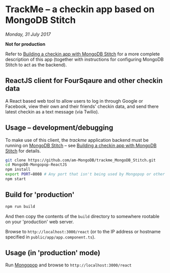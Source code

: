 # TrackMe – a checkin app based on MongoDB Stitch

*Monday, 31 July 2017*

**Not for production**

Refer to [Building a checkin app with MongoDB Stitch](https://www.mongodb.com/blog/post/building-a-checking-app-with-MongoDB-Stitch) for a more complete description of this app (together with instructions for configuring MongoDB Stitch to act as the backend).

## ReactJS client for FourSqaure and other checkin data

A React based web tool to allow users to log in through Google or Facebook, view their own and their friends' checkin data, and send there latest checkin as a text message (via Twilio).

## Usage – development/debugging

To make use of this client, the *trackme* application backend must be running on [MongoDB Stitch](https://www.mongodb.com/cloud/stitch "Backend as a Service for MongoDB") – see [Building a checkin app with MongoDB Stitch](https://www.mongodb.com/blog/post/building-a-checking-app-with-MongoDB-Stitch) for details.


```bash
git clone https://github.com/am-MongoDB/trackme_MongoDB_Stitch.git
cd MongoDB-Mongopop-ReactJS
npm install
export PORT=8008 # Any port that isn't being used by Mongopop or other local server
npm start
```

## Build for 'production'

```bash
npm run build
```

And then copy the contents of the `build` directory to somewhere rootable on your 'production' web server.

Browse to `http://localhost:3000/react` (or to the IP address or hostname specified in `public/app/app.component.ts`).

## Usage (in 'production' mode)

Run [Mongopop](https://github.com/am-MongoDB/Mongopop "Tool to add bulk data to MongoDB as well as sample it, count documents, and apply bulk changes") and browse to `http://localhost:3000/react`